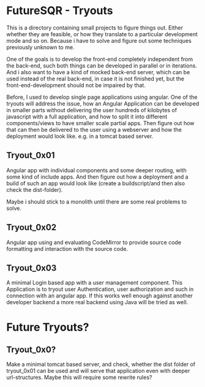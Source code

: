 # FutureSQR - Tryouts

This is a directory containing small projects to figure things out. Either whether they are feasible, or
how they translate to a particular development mode and so on. Because i have to solve and figure out some
techniques previously unknown to me. 

One of the goals is to develop the front-end completely independent from the back-end, such both things can
be developed in parallel or in iterations. And i also want to have a kind of mocked back-end server, which can
be used instead of the real back-end, in case it is not finished yet, but the front-end-development should not
be impaired by that.

Before, I used to develop single page applications using angular. One of the tryouts will address the issue,
how an Angular Application can be developed in smaller parts without delivering the user hundreds of kilobytes
of javascript with a full application, and how to split it into different components/views to have smaller
scale partial apps. Then figure out how that can then be delivered to the user using a webserver and how the 
deployment would look like. e.g. in a tomcat based server.

## Tryout_0x01

Angular app with individual components and some deeper routing, with some kind of include apps. And then 
figure out how a deployment and a build of such an app would look like (create a buildscript/and then also
check the dist-folder).

Maybe i should stick to a monolith until there are some real problems to solve.

## Tryout_0x02

Angular app using and evaluating CodeMirror to provide source code formatting and interaction with the source code.

## Tryout_0x03

A minimal Login based app with a user management component. This Application is to tryout user Authentication, user 
authorization and such in connection with an angular app. If this works well enough against another developer backend
a more real backend using Java will be tried as well.


# Future Tryouts?

## Tryout_0x0?

Make a minimal tomcat based server, and check, whether the dist folder of tryout_0x01 can be used and will 
serve that application even with deeper url-structures. Maybe this will require some rewrite rules?

